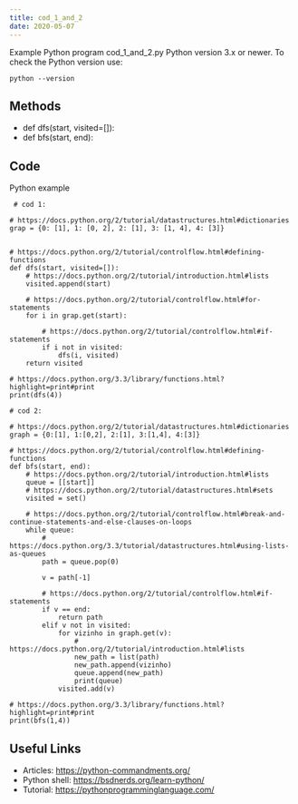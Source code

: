 ```yaml
---
title: cod_1_and_2
date: 2020-05-07
---
```

Example Python program cod_1_and_2.py
Python version 3.x or newer.
To check the Python version use:

    python --version


## Methods

* def dfs(start, visited=[]):
* def bfs(start, end):

## Code

Python example

     # cod 1:
    
    # https://docs.python.org/2/tutorial/datastructures.html#dictionaries
    grap = {0: [1], 1: [0, 2], 2: [1], 3: [1, 4], 4: [3]}
    
    
    # https://docs.python.org/2/tutorial/controlflow.html#defining-functions
    def dfs(start, visited=[]):
        # https://docs.python.org/2/tutorial/introduction.html#lists
        visited.append(start)
    
        # https://docs.python.org/2/tutorial/controlflow.html#for-statements
        for i in grap.get(start):
    
            # https://docs.python.org/2/tutorial/controlflow.html#if-statements
            if i not in visited:
                dfs(i, visited)
        return visited
    
    # https://docs.python.org/3.3/library/functions.html?highlight=print#print
    print(dfs(4))
    
    # cod 2:
    
    # https://docs.python.org/2/tutorial/datastructures.html#dictionaries
    graph = {0:[1], 1:[0,2], 2:[1], 3:[1,4], 4:[3]}
    
    # https://docs.python.org/2/tutorial/controlflow.html#defining-functions
    def bfs(start, end):
        # https://docs.python.org/2/tutorial/introduction.html#lists
        queue = [[start]]
        # https://docs.python.org/2/tutorial/datastructures.html#sets
        visited = set()
    
        # https://docs.python.org/2/tutorial/controlflow.html#break-and-continue-statements-and-else-clauses-on-loops
        while queue:
            # https://docs.python.org/3.3/tutorial/datastructures.html#using-lists-as-queues
            path = queue.pop(0)
    
            v = path[-1]
    
            # https://docs.python.org/2/tutorial/controlflow.html#if-statements
            if v == end:
                return path
            elif v not in visited:
                for vizinho in graph.get(v):
                    # https://docs.python.org/2/tutorial/introduction.html#lists
                    new_path = list(path)
                    new_path.append(vizinho)
                    queue.append(new_path)
                    print(queue)
                visited.add(v)
    
    # https://docs.python.org/3.3/library/functions.html?highlight=print#print
    print(bfs(1,4))

## Useful Links

- Articles: https://python-commandments.org/
- Python shell: https://bsdnerds.org/learn-python/
- Tutorial: https://pythonprogramminglanguage.com/
